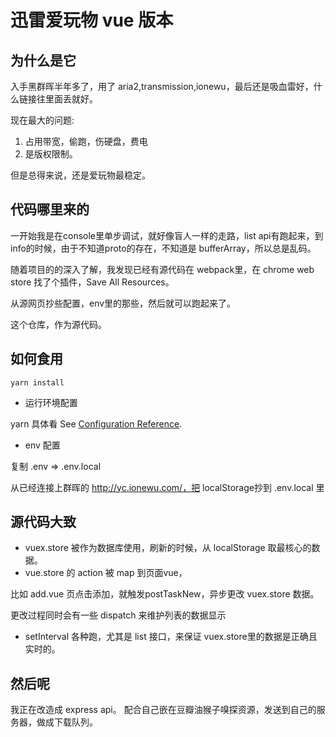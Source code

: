 # 迅雷爱玩物 vue 版本 

## 为什么是它
入手黑群晖半年多了，用了 aria2,transmission,ionewu，最后还是吸血雷好，什么链接往里面丢就好。

现在最大的问题:
1. 占用带宽，偷跑，伤硬盘，费电
2. 是版权限制。

但是总得来说，还是爱玩物最稳定。

## 代码哪里来的
一开始我是在console里单步调试，就好像盲人一样的走路，list api有跑起来，到 info的时候，由于不知道proto的存在，不知道是 bufferArray，所以总是乱码。

随着项目的的深入了解，我发现已经有源代码在 webpack里，在 chrome web store 找了个插件，Save All Resources。

从源网页抄些配置，env里的那些，然后就可以跑起来了。

这个仓库，作为源代码。

## 如何食用
```
yarn install
```
* 运行环境配置

yarn 具体看 
See [Configuration Reference](https://cli.vuejs.org/config/).
* env 配置

复制 .env => .env.local 

从已经连接上群晖的 http://yc.ionewu.com/，把 localStorage抄到 .env.local 里

## 源代码大致
* vuex.store 被作为数据库使用，刷新的时候，从 localStorage 取最核心的数据。
* vue.store 的 action 被 map 到页面vue，

比如 add.vue 页点击添加，就触发postTaskNew，异步更改 vuex.store 数据。

更改过程同时会有一些 dispatch 来维护列表的数据显示
* setInterval 各种跑，尤其是 list 接口，来保证 vuex.store里的数据是正确且实时的。


## 然后呢
我正在改造成 express api。
配合自己嵌在豆瓣油猴子嗅探资源，发送到自己的服务器，做成下载队列。

